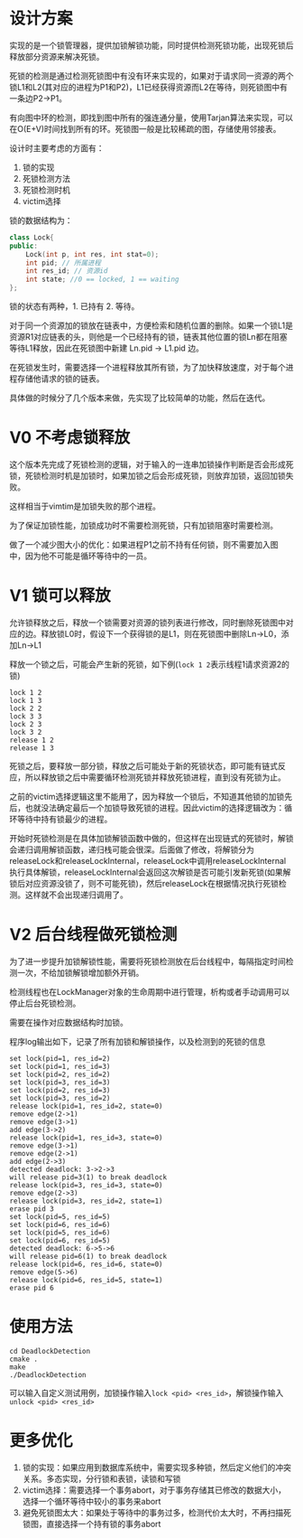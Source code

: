 # 设计方案
实现的是一个锁管理器，提供加锁解锁功能，同时提供检测死锁功能，出现死锁后释放部分资源来解决死锁。

死锁的检测是通过检测死锁图中有没有环来实现的，如果对于请求同一资源的两个锁L1和L2(其对应的进程为P1和P2)，L1已经获得资源而L2在等待，则死锁图中有一条边P2->P1。

有向图中环的检测，即找到图中所有的强连通分量，使用Tarjan算法来实现，可以在O(E+V)时间找到所有的环。死锁图一般是比较稀疏的图，存储使用邻接表。

设计时主要考虑的方面有：
1. 锁的实现
2. 死锁检测方法
3. 死锁检测时机
4. victim选择

锁的数据结构为：
```c++
class Lock{
public:
    Lock(int p, int res, int stat=0);
    int pid; // 所属进程
    int res_id; // 资源id
    int state; //0 == locked, 1 == waiting
};
```

锁的状态有两种，1. 已持有 2. 等待。

对于同一个资源加的锁放在链表中，方便检索和随机位置的删除。如果一个锁L1是资源R1对应链表的头，则他是一个已经持有的锁，链表其他位置的锁Ln都在阻塞等待L1释放，因此在死锁图中新建 Ln.pid -> L1.pid 边。

在死锁发生时，需要选择一个进程释放其所有锁，为了加快释放速度，对于每个进程存储他请求的锁的链表。

具体做的时候分了几个版本来做，先实现了比较简单的功能，然后在迭代。

# V0 不考虑锁释放
这个版本先完成了死锁检测的逻辑，对于输入的一连串加锁操作判断是否会形成死锁，死锁检测时机是加锁时，如果加锁之后会形成死锁，则放弃加锁，返回加锁失败。

这样相当于vimtim是加锁失败的那个进程。

为了保证加锁性能，加锁成功时不需要检测死锁，只有加锁阻塞时需要检测。

做了一个减少图大小的优化：如果进程P1之前不持有任何锁，则不需要加入图中，因为他不可能是循环等待中的一员。

# V1 锁可以释放
允许锁释放之后，释放一个锁需要对资源的锁列表进行修改，同时删除死锁图中对应的边。释放锁L0时，假设下一个获得锁的是L1，则在死锁图中删除Ln->L0，添加Ln->L1

释放一个锁之后，可能会产生新的死锁，如下例(`lock 1 2`表示线程1请求资源2的锁)
```
lock 1 2
lock 1 3
lock 2 2
lock 3 3
lock 2 3
lock 3 2
release 1 2
release 1 3
```

死锁之后，要释放一部分锁，释放之后可能处于新的死锁状态，即可能有链式反应，所以释放锁之后中需要循环检测死锁并释放死锁进程，直到没有死锁为止。

之前的victim选择逻辑这里不能用了，因为释放一个锁后，不知道其他锁的加锁先后，也就没法确定最后一个加锁导致死锁的进程。因此victim的选择逻辑改为：循环等待中持有锁最少的进程。

开始时死锁检测是在具体加锁解锁函数中做的，但这样在出现链式的死锁时，解锁会递归调用解锁函数，递归栈可能会很深。后面做了修改，将解锁分为releaseLock和releaseLockInternal，releaseLock中调用releaseLockInternal执行具体解锁，releaseLockInternal会返回这次解锁是否可能引发新死锁(如果解锁后对应资源没锁了，则不可能死锁)，然后releaseLock在根据情况执行死锁检测。这样就不会出现递归调用了。

# V2 后台线程做死锁检测
为了进一步提升加锁解锁性能，需要将死锁检测放在后台线程中，每隔指定时间检测一次，不给加锁解锁增加额外开销。

检测线程也在LockManager对象的生命周期中进行管理，析构或者手动调用可以停止后台死锁检测。

需要在操作对应数据结构时加锁。

程序log输出如下，记录了所有加锁和解锁操作，以及检测到的死锁的信息
```
set lock(pid=1, res_id=2)
set lock(pid=1, res_id=3)
set lock(pid=2, res_id=2)
set lock(pid=3, res_id=3)
set lock(pid=2, res_id=3)
set lock(pid=3, res_id=2)
release lock(pid=1, res_id=2, state=0)
remove edge(2->1)
remove edge(3->1)
add edge(3->2)
release lock(pid=1, res_id=3, state=0)
remove edge(3->1)
remove edge(2->1)
add edge(2->3)
detected deadlock: 3->2->3
will release pid=3(1) to break deadlock
release lock(pid=3, res_id=3, state=0)
remove edge(2->3)
release lock(pid=3, res_id=2, state=1)
erase pid 3
set lock(pid=5, res_id=5)
set lock(pid=6, res_id=6)
set lock(pid=5, res_id=6)
set lock(pid=6, res_id=5)
detected deadlock: 6->5->6
will release pid=6(1) to break deadlock
release lock(pid=6, res_id=6, state=0)
remove edge(5->6)
release lock(pid=6, res_id=5, state=1)
erase pid 6
```

# 使用方法
```
cd DeadlockDetection
cmake .
make
./DeadlockDetection
```
可以输入自定义测试用例，加锁操作输入`lock <pid> <res_id>`，解锁操作输入`unlock <pid> <res_id>`

# 更多优化
1. 锁的实现：如果应用到数据库系统中，需要实现多种锁，然后定义他们的冲突关系。多态实现，分行锁和表锁，读锁和写锁
2. victim选择：需要选择一个事务abort，对于事务存储其已修改的数据大小，选择一个循环等待中较小的事务来abort
3. 避免死锁图太大：如果处于等待中的事务过多，检测代价太大时，不再扫描死锁图，直接选择一个持有锁的事务abort
